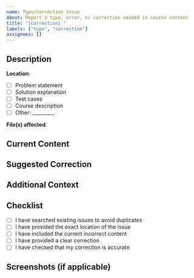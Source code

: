 ```yaml
---
name: Typo/Correction Issue
about: Report a typo, error, or correction needed in course content
title: "[Correction] "
labels: ["typo", "correction"]
assignees: []
---
```


## Description
<!-- Describe the typo or error you found -->

**Location**: 
- [ ] Problem statement
- [ ] Solution explanation
- [ ] Test cases
- [ ] Course description
- [ ] Other: _________

**File(s) affected**: 
<!-- Specify the file path(s) where the issue is located -->

## Current Content
<!-- Copy the current incorrect content here -->

## Suggested Correction
<!-- Provide the corrected content -->

## Additional Context
<!-- Any additional information that might be helpful -->

## Checklist
- [ ] I have searched existing issues to avoid duplicates
- [ ] I have provided the exact location of the issue
- [ ] I have included the current incorrect content
- [ ] I have provided a clear correction
- [ ] I have checked that my correction is accurate

## Screenshots (if applicable)
<!-- Add screenshots if the issue is visual -->

